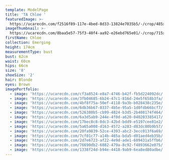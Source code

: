```yaml
---
template: ModelPage
title: 'TA Chloe '
featuredImage: >-
  https://ucarecdn.com/f2516f89-117e-4bed-8d33-13824e7035b5/-/crop/485x271/0,121/-/preview/
imageThumbnail: >-
  https://ucarecdn.com/8baa5e57-75f3-40f4-aa92-e26ebd765e01/-/crop/715x824/498,470/-/preview/
firstName: Chloe
collection: Emerging
height: 174cm
measurementType: bust
bust: 62cm
waist: 60cm
hips: 66cm
size: '8'
shoeSize: '2'
hair: Blonde
eyes: Brown
imagePortfolio:
  - image: 'https://ucarecdn.com/cf3a8524-e8a7-4746-b42f-fb5d224092dc/'
  - image: 'https://ucarecdn.com/3fb04685-6b24-47c1-816d-24e5f658b3fa/'
  - image: 'https://ucarecdn.com/4bf8f75a-50ef-4118-9a3b-b028438c235e/'
  - image: 'https://ucarecdn.com/6db36b67-0337-4b5e-95a5-1d0fdb66bcf7/'
  - image: 'https://ucarecdn.com/526380b5-cb99-4824-b3d5-2b408174f464/'
  - image: 'https://ucarecdn.com/6a3d5ab9-244e-4f0d-a620-040203385417/'
  - image: 'https://ucarecdn.com/17bec8c8-0dc3-42bd-bdd9-e5197cee81e2/'
  - image: 'https://ucarecdn.com/5a65a008-d163-4572-a283-d83dc80b9b57/'
  - image: 'https://ucarecdn.com/20fa9839-52ce-4393-abc2-3ecc013f6a69/'
  - image: 'https://ucarecdn.com/7cf01c77-a14b-465a-bda5-d01aed4eb35b/'
  - image: 'https://ucarecdn.com/2d7e6723-af22-4e9d-ade1-609431a5ffb6/'
  - image: 'https://ucarecdn.com/76690db2-6882-479a-8c92-f4893662e075/'
  - image: 'https://ucarecdn.com/1338f24d-b94e-4418-9ab9-6ea8ed80adbe/'
---
```



